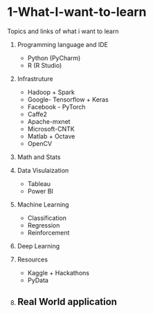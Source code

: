 # 1-What-I-want-to-learn
Topics and links of what i want to learn


1. Programming language and IDE
   - Python (PyCharm)
   - R (R Studio)

2. Infrastruture
   - Hadoop + Spark
   - Google- Tensorflow + Keras
   - Facebook - PyTorch 
   - Caffe2
   - Apache-mxnet
   - Microsoft-CNTK
   - Matlab + Octave
   - OpenCV
4. Math and Stats
5. Data Visulaization
   - Tableau
   - Power BI 
6. Machine Learning
   - Classification
   - Regression
   - Reinforcement
7. Deep Learning

8. Resources
   - Kaggle + Hackathons
   - PyData 

9. Real World application
   - 
